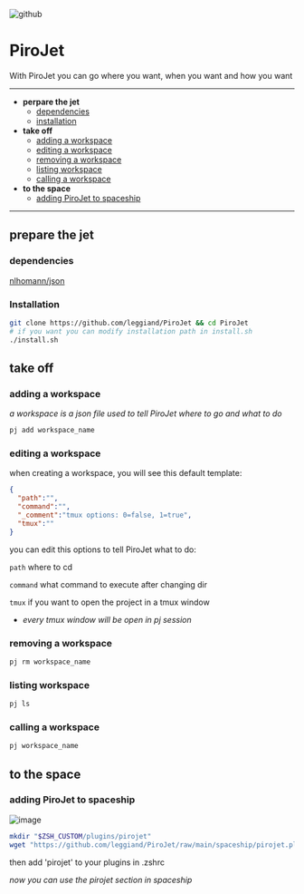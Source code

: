 
![github](https://github.com/leggiand/PiroJet/assets/114882821/40c85c3b-c7b2-42e1-b8f6-958de1a56333)

# PiroJet
With PiroJet you can go where you want, when you want and how you want

---



- **perpare the jet**
  - [dependencies](#dependencies)
  - [installation](#installation)
- **take off**
  - [adding a workspace](#adding-a-workspace)
  - [editing a workspace](#editing-a-workspace)
  - [removing a workspace](#removing-a-workspace)
  - [listing workspace](#listing-workspace)
  - [calling a workspace](#calling-a-workspace)
- **to the space**
  - [adding PiroJet to spaceship](#adding-pirojet-to-spaceship)
 
---

## prepare the jet
### dependencies
[nlhomann/json](https://github.com/nlohmann/json)
### Installation
```bash
git clone https://github.com/leggiand/PiroJet && cd PiroJet
# if you want you can modify installation path in install.sh
./install.sh
```

## take off
### adding a workspace
_a workspace is a json file used to tell PiroJet where to go and what to do_
```bash
pj add workspace_name
```
### editing a workspace
when creating a workspace, you will see this default template:
```json
{
  "path":"",
  "command":"",
  "_comment":"tmux options: 0=false, 1=true",
  "tmux":""
}
```
you can edit this options to tell PiroJet what to do:

`path` 
where to cd

`command`
what command to execute after changing dir

`tmux`
if you want to open the project in a tmux window
- _every tmux window will be open in _pj_ session_



### removing a workspace
```bash
pj rm workspace_name
```

### listing workspace
```bash
pj ls
```

### calling a workspace
```bash
pj workspace_name
```
## to the space
### adding PiroJet to spaceship
![image](https://github.com/leggiand/PiroJet/assets/114882821/096f96fd-635b-4d0a-a075-4468d61162a9)

```zsh
mkdir "$ZSH_CUSTOM/plugins/pirojet"
wget "https://github.com/leggiand/PiroJet/raw/main/spaceship/pirojet.plugin.zsh" -O "$ZSH_CUSTOM/plugins/pirojet/pirojet.plugin.zsh"
```
then add 'pirojet' to your plugins in .zshrc

*now you can use the pirojet section in spaceship*
